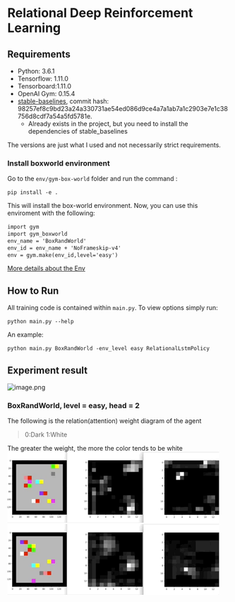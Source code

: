 # Relational Deep Reinforcement Learning
## Requirements
- Python: 3.6.1
- Tensorflow: 1.11.0
- Tensorboard:1.11.0
- OpenAI Gym: 0.15.4
- [stable-baselines](https://github.com/hill-a/stable-baselines), commit hash: 98257ef8c9bd23a24a330731ae54ed086d9ce4a7a1ab7a1c2903e7e1c38756d8cdf7a54a5fd5781e.
    - Already exists in the project, but you need to install the dependencies of stable_baselines


The versions are just what I used and not necessarily strict requirements.
### Install boxworld environment
Go to the `env/gym-box-world` folder and run the command :
```
pip install -e .
```

This will install the box-world environment. Now, you can use this enviroment with the following:
```
import gym
import gym_boxworld
env_name = 'BoxRandWorld'
env_id = env_name + 'NoFrameskip-v4'
env = gym.make(env_id,level='easy')
```
[More details about the Env](https://github.com/gyh75520/Relational_DRL/blob/master/env/gym-box-world/README.md)

## How to Run
All training code is contained within ```main.py```. To view options simply run:
```
python main.py --help
```
An example:
```
python main.py BoxRandWorld -env_level easy RelationalLstmPolicy
```
## Experiment result
![image.png](http://ww1.sinaimg.cn/large/74c11ddely1g94sxzhiu2j218g0ukwhe.jpg)

### BoxRandWorld, level = easy, head = 2
The following is the relation(attention) weight diagram of the agent
> 0:Dark
> 1:White

The greater the weight, the more the color tends to be white
![](gif/BoxRandWorldEasy2.gif)
![](gif/BoxRandWorldEasy3.gif)
